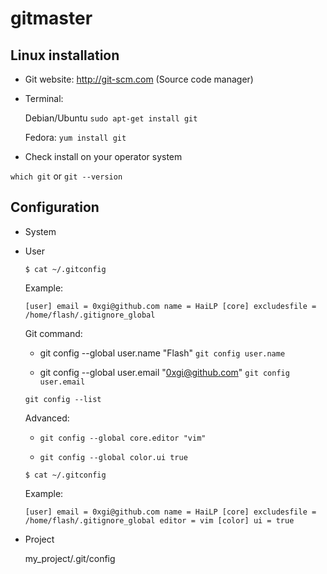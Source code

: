 # gitmaster


## Linux installation

+ Git website: http://git-scm.com (Source code manager)

+ Terminal: 

    Debian/Ubuntu `sudo apt-get install git`
    
    Fedora: `yum install git`
    
+ Check install on your operator system

`which git` or `git --version`

## Configuration

+ System

+ User

    `$ cat ~/.gitconfig`
    
    Example: 
    
    `[user]
     	email = 0xgi@github.com
     	name = HaiLP
     [core]
     	excludesfile = /home/flash/.gitignore_global`
     	
    Git command: 
    
    + git config --global user.name "Flash"     `git config user.name`
    
    + git config --global user.email "0xgi@github.com"      `git config user.email`
    
    `git config --list`
    
    
    Advanced: 
    
    + `git config --global core.editor "vim"`
    
    + `git config --global color.ui true`
    
    `$ cat ~/.gitconfig`
    
    Example:
    
    `[user]
     	email = 0xgi@github.com
     	name = HaiLP
     [core]
     	excludesfile = /home/flash/.gitignore_global
     	editor = vim
     [color]
     	ui = true`
     	
+ Project

    my_project/.git/config
    



